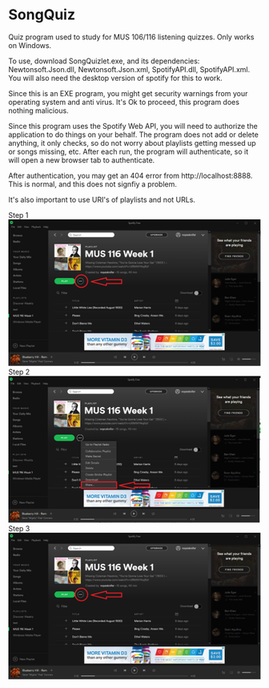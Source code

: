 # SongQuiz
Quiz program used to study for MUS 106/116 listening quizzes.  Only works on Windows.

To use, download SongQuizlet.exe, and its dependencies: Newtonsoft.Json.dll, Newtonsoft.Json.xml, SpotifyAPI.dll, SpotifyAPI.xml.
You will also need the desktop version of spotify for this to work.


Since this is an EXE program, you might get security warnings from your operating system and anti virus.  It's Ok to proceed, this program does nothing malicious.

Since this program uses the Spotify Web API, you will need to authorize the application to do things on your behalf.  The program does not add or delete anything, it only checks, so do not worry about playlists getting messed up or songs missing, etc.
After each run, the program will authenticate, so it will open a new browser tab to authenticate.  

After authentication, you may get an 404 error from http://localhost:8888.  This is normal, and this does not signfiy a problem.

It's also important to use URI's of playlists and not URLs.  

Step 1
![ScreenShot](/Documentation/Instructions1.png?raw=true "Step 1")
Step 2
![ScreenShot](/Documentation/Instructions2.png?raw=true "Step 2")
Step 3
![ScreenShot](/Documentation/Instructions1.png?raw=true "Step 3")
